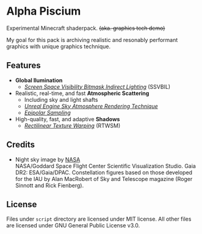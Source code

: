 # Alpha Piscium
Experimental Minecraft shaderpack. ~~(aka. graphics tech demo)~~

My goal for this pack is archiving realistic and resonably performant graphics with unique graphics technique.

## Features
-  **Global Ilumination**
    - [*Screen Space Visibility Bitmask Indirect Lighting*](https://arxiv.org/pdf/2301.11376) (SSVBIL)
- Realistic, real-time, and fast **Atmospheric Scattering**
    - Including sky and light shafts
    - [*Unreal Engine Sky Atmosphere Rendering Technique*](https://sebh.github.io/publications/egsr2020.pdf)
    - [*Epipolar Sampling*](https://gdcvault.com/play/1018227/Practical-Implementation-of-Light-Scattering)
- High-quality, fast, and adaptive **Shadows**
    - [*Rectilinear Texture Warping*](https://www.cspaul.com/publications/Rosen.2012.I3D.pydf) (RTWSM)

## Credits
- Night sky image by [NASA](https://svs.gsfc.nasa.gov/4851/)\
  NASA/Goddard Space Flight Center Scientific Visualization Studio. Gaia DR2: ESA/Gaia/DPAC. Constellation figures based on those developed for the IAU by Alan MacRobert of Sky and Telescope magazine (Roger Sinnott and Rick Fienberg).

## License
Files under `script` directory are licensed under MIT license. All other files are licensed under GNU General Public License v3.0.